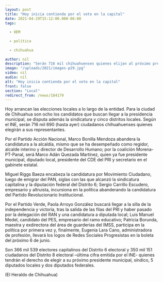 ```yaml
---
layout: post
title: "Hoy inicia contienda por el voto en la capital"
date: 2021-04-29T15:12:00.000-06:00
tags:
  
  - OEM
  
  - política
  
  - chihuahua
  
author: nil
description: "Serán 716 mil chihuahuenses quienes elijan al próximo presidente municipal"
image: "/uploads/2021/images-p29.jpg"
video: nil
audio: nil
alt: "Hoy inicia contienda por el voto en la capital"
front: false
section: "Local"
redirect_from: /news/184179
---
```


Hoy arrancan las elecciones locales a lo largo de la entidad. Para la ciudad de Chihuahua son ocho los candidatos que buscan llegar a la presidencia municipal, se disputa además la sindicatura y cinco distritos locales. Según el INE, serán 716 mil 690 (hasta ayer) ciudadanos chihuahuenses quienes elegirán a sus representantes.

Por el Partido Acción Nacional, Marco Bonilla Mendoza abandera la candidatura a la alcaldía, mismo que se ha desempeñado como regidor, alcalde interino y director de Desarrollo Humano; por la coalición Morena-PT-Panal, será Marco Adán Quezada Martínez, quien ya fue presidente municipal, diputado local, presidente del CDE del PRI y secretario en el gabinete estatal.

Miguel Riggs Baeza encabeza la candidatura por Movimiento Ciudadano, luego de emigrar del PAN, siglas con las que alcanzó la sindicatura capitalina y la diputación federal del Distrito 6; Sergio Carrillo Escudero, empresario y altruista, incursiona en la política abanderando la candidatura del Partido Revolucionario Institucional.

Por el Partido Verde, Paola Arroyo González buscará llegar a la silla de la independencia y victoria, tras la salida de las filas del PRI y haber pasado por la delegación del RAN y una candidatura a diputada local; Luis Manuel Medel, candidato del PES, empresario del ramo educativo; Patricia Borunda, maestra y exdirectora del área de guarderías del IMSS, participa en la política por primera vez y, finalmente, Eugenia Lara Cano, administradora de profesión, llevará los logos de Redes Sociales Progresistas en la boleta del próximo 6 de junio.

Son 366 mil 539 electores capitalinos del Distrito 6 electoral y 350 mil 151 ciudadanos del Distrito 8 electoral –última cifra emitida por el INE- quienes tendrán el derecho de elegir a su próximo presidente municipal, síndico, 5 diputados locales y dos diputados federales.

(El Heraldo de Chihuahua)